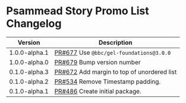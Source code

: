 # Psammead Story Promo List Changelog

<!-- prettier-ignore -->
| Version | Description |
| ------- | ----------- |
| 1.0.0-alpha.1 | [PR#677](https://github.com/bbc/psammead/pull/677) Use `@bbc/gel-foundations@3.0.0` |
| 1.0.0-alpha.0 | [PR#679](https://github.com/BBC-News/psammead/pull/679) Bump version number |
| 0.1.0-alpha.3 | [PR#672](https://github.com/BBC-News/psammead/pull/672) Add margin to top of unordered list |
| 0.1.0-alpha.2 | [PR#534](https://github.com/BBC-News/psammead/pull/534) Remove Timestamp padding. |
| 0.1.0-alpha.1 | [PR#486](https://github.com/BBC-News/psammead/pull/486) Create initial package. |
